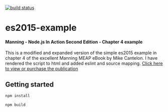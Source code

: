 [![build status](https://secure.travis-ci.org/survivejs/webpack_react.png)](https://travis-ci.org/msmdesign/es2015-example)

# es2015-example
#### Manning - Node.js In Action Second Edition - Chapter 4 example
This is a modified and expanded version of the simple es2015 example in chapter 4 of the excellent Manning MEAP eBook by Mike Cantelon. I have rendered the script to html and added eslint and source mapping.
[Click here to view or purchase the publication](https://www.manning.com/books/node-js-in-action-second-edition)

## Getting started
```javascript
npm install
```
```javascript
npm build
```
